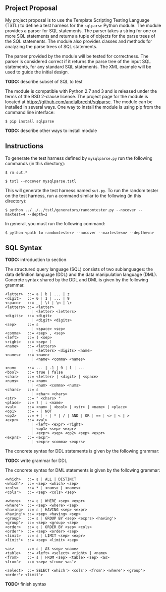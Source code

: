 ## Project Proposal ##

My project proposal is to use the Template Scripting Testing Language (TSTL) to
define a test harness for the `sqlparse` Python module. The module provides a
parser for SQL statements. The parser takes a string for one or more SQL
statements and returns a tuple of objects for the parse trees  of the SQL
statements. The module also provides classes and methods for analyzing the parse
trees of SQL statements.

The parser provided by the module will be tested for correctness. The parser is
considered correct if it returns the parse tree of the input SQL statements, for
any standard SQL statements. The XML example will be used to guide the initial
design.

**TODO:** describe subset of SQL to test

The module is compatible with Python 2.7 and 3 and is released under the terms
of the BSD 2-clause license. The project page for the module is located at
https://github.com/andialbrecht/sqlparse. The module can be installed in several
ways. One way to install the module is using pip from the command line
interface:

    $ pip install sqlparse

**TODO:** describe other ways to install module

## Instructions ##

To generate the test harness defined by `mysqlparse.py` run the following
commands (in this directory):

    $ rm sut.*
    
    $ tstl --nocover mysqlparse.tstl

This will generate the test harness named `sut.py`. To run the random tester on
the test harness, run a command similar to the following (in this directory):

    $ python ../../../tstl/generators/randomtester.py --nocover --maxtest=4 --depth=2

In general, you must run the following command:

    $ python <path to randomtester> --nocover --maxtest=<m> --depth=<n>

## SQL Syntax ##

**TODO:** introduction to section

The structured query language (SQL) consists of two sublanguages: the data
definition language (DDL) and the data manipulation language (DML). Concrete
syntax shared by the DDL and DML is given by the following grammar.

    <letter>  ::= a | b | ... | z
    <digit>   ::= 0 | 1 | ... | 9
    <space>   ::= _ | \t | \n | \r
    <letters> ::= <letter>
                | <letter> <letters>
    <digits>  ::= <digit>
                | <digit> <digits>
    <sep>     ::= ε
                | <space> <sep>
    <comma>   ::= <sep> , <sep>
    <left>    ::= ( <sep>
    <right>   ::= <sep> )
    <name>    ::= <letters>
                | <letters> <digits> <name>
    <names>   ::= <name>
                | <name> <comma> <names>
    
    <num>     ::= ... | -1 | 0 | 1 | ...
    <bool>    ::= true | false
    <char>    ::= <letter> | <digit> | <space>
    <nums>    ::= <num>
                | <num> <comma> <nums>
    <chars>   ::= ε
                | <char> <chars>
    <str>     ::= " <chars> "
    <place>   ::= ? | : <name>
    <val>     ::= <num> | <bool> | <str> | <name> | <place>
    <op1>     ::= - | NOT
    <op2>     ::= + | - | * | / | AND | OR | == | <> | < | >
    <expr>    ::= <val>
                | <left> <expr> <right>
                | <op1> <sep> <expr>
                | <expr> <sep> <op2> <sep> <expr>
    <exprs>   ::= <expr>
                | <expr> <comma> <exprs>

The concrete syntax for DDL statements is given by the following grammar:

**TODO:** write grammar for DDL

The concrete syntax for DML statements is given by the following grammar:

    <which>   ::= ε | ALL | DISTINCT
    <which'>  ::= <sep> <which> <sep>
    <cols>    ::= * | <nums> | <names>
    <cols'>   ::= <sep> <cols> <sep>
    
    <where>   ::= ε | WHERE <sep> <expr>
    <where'>  ::= <sep> <where> <sep>
    <having>  ::= ε | HAVING <sep> <expr>
    <having'> ::= <sep> <having> <sep>
    <group>   ::= ε | GROUP BY <sep> <exprs> <having'>
    <group'>  ::= <sep> <group> <sep>
    <order>   ::= ε | ORDER BY <sep> <cols>
    <order'>  ::= <sep> <order> <sep>
    <limit>   ::= ε | LIMIT <sep> <expr>
    <limit'>  ::= <sep> <limit> <sep>
    
    <as>      ::= ε | AS <sep> <name>
    <table>   ::= <left> <select> <right> | <name>
    <from>    ::= ε | FROM <sep> <table> <sep> <as>
    <from'>   ::= <sep> <from> <as'>
    
    <select>  ::= SELECT <which'> <cols'> <from'> <where'> <group'> <order'> <limit'>

**TODO:** finish syntax
